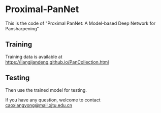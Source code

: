 # Proximal-PanNet
This is the code of "Proximal PanNet: A Model-based Deep Network for Pansharpening"
## Training 
Training data is available at https://liangjiandeng.github.io/PanCollection.html
## Testing
Then use the trained model for testing.

If you have any question, welcome to contact caoxiangyong@mail.xjtu.edu.cn
